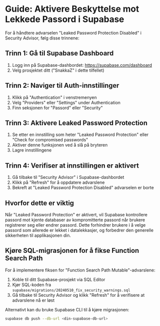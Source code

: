 # Guide: Aktivere Beskyttelse mot Lekkede Passord i Supabase

For å håndtere advarselen "Leaked Password Protection Disabled" i Security Advisor, følg disse trinnene:

## Trinn 1: Gå til Supabase Dashboard

1. Logg inn på Supabase-dashbordet: https://supabase.com/dashboard
2. Velg prosjektet ditt ("SnakkaZ" i dette tilfellet)

## Trinn 2: Naviger til Auth-innstillinger

1. Klikk på "Authentication" i venstremenyen
2. Velg "Providers" eller "Settings" under Authentication
3. Finn seksjonen for "Passord" eller "Security"

## Trinn 3: Aktivere Leaked Password Protection

1. Se etter en innstilling som heter "Leaked Password Protection" eller "Check for compromised passwords"
2. Aktiver denne funksjonen ved å slå på bryteren
3. Lagre innstillingene

## Trinn 4: Verifiser at innstillingen er aktivert

1. Gå tilbake til "Security Advisor" i Supabase-dashbordet
2. Klikk på "Refresh" for å oppdatere advarslene
3. Bekreft at "Leaked Password Protection Disabled" advarselen er borte

## Hvorfor dette er viktig

Når "Leaked Password Protection" er aktivert, vil Supabase kontrollere passord mot kjente databaser av kompromitterte passord når brukere registrerer seg eller endrer passord. Dette forhindrer brukere i å velge passord som allerede er lekket i datalekkasjer, og forbedrer den generelle sikkerheten til applikasjonen din.

## Kjøre SQL-migrasjonen for å fikse Function Search Path

For å implementere fiksen for "Function Search Path Mutable"-advarslene:

1. Koble til ditt Supabase-prosjekt via SQL Editor
2. Kjør SQL-koden fra `supabase/migrations/20240510_fix_security_warnings.sql`
3. Gå tilbake til Security Advisor og klikk "Refresh" for å verifisere at advarslene nå er løst

Alternativt kan du bruke Supabase CLI til å kjøre migrasjonen:

```bash
supabase db push --db-url <din-supabase-db-url>
``` 